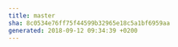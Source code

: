 ```yaml
---
title: master
sha: 8c0534e76ff75f44599b32965e18c5a1bf6959aa
generated: 2018-09-12 09:34:39 +0200
---
```

